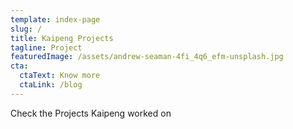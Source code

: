 ```yaml
---
template: index-page
slug: /
title: Kaipeng Projects
tagline: Project
featuredImage: /assets/andrew-seaman-4fi_4q6_efm-unsplash.jpg
cta:
  ctaText: Know more
  ctaLink: /blog
---
```

Check the Projects Kaipeng worked on